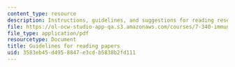 ```yaml
---
content_type: resource
description: Instructions, guidelines, and suggestions for reading research papers.
file: https://ol-ocw-studio-app-qa.s3.amazonaws.com/courses/7-340-immune-evasion-how-sneaky-pathogens-avoid-host-surveillance-spring-2004/3583eb45d4958847e3cdb5838b2fd111_guideread_paper.pdf
file_type: application/pdf
resourcetype: Document
title: Guidelines for reading papers
uid: 3583eb45-d495-8847-e3cd-b5838b2fd111
---
```

